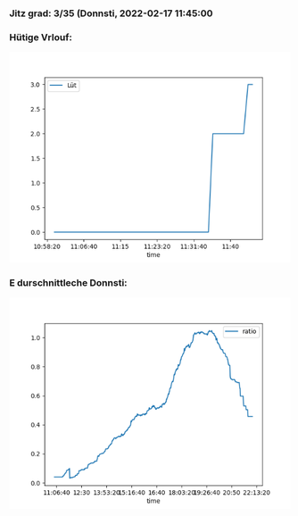 ### Jitz grad: 3/35 (Donnsti, 2022-02-17 11:45:00

### Hütige Vrlouf:
![Graph](Today.png)

### E durschnittleche Donnsti:
![Graph](Donnsti.png)